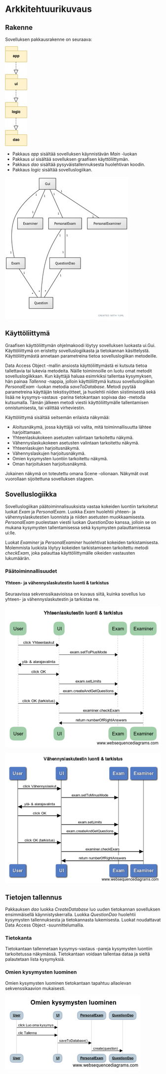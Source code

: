 # Arkkitehtuurikuvaus

## Rakenne

Sovelluksen pakkausrakenne on seuraava: 

![Pakkauskaavio](kuvat/pakkauskaavio.jpg)

- Pakkaus _app_ sisältää sovelluksen käynnistävän _Main_ -luokan
- Pakkaus _ui_ sisältää sovelluksen graafisen käyttöliittymän.
- Pakkaus _dao_ sisältää pysyväistallennuksesta huolehtivan koodin.
- Pakkaus _logic_ sisältää sovelluslogiikan.

![Luokkakaavio1](kuvat/luokkakaavio.jpg)

## Käyttöliittymä

Graafisen käyttöliittymän ohjelmakoodi löytyy sovelluksen luokasta ui.Gui. Käyttöliittymä on eristetty sovelluslogiikasta ja tietokannan käsittelystä. Käyttöliittymästä annetaan parametreina tietoa sovelluslogiikan metodeille. 

Data Access Object -mallin ansiosta käyttöliittymästä ei kutsuta tietoa tallettavia tai lukevia metodeita. Näille toiminnoille on luotu omat metodit sovelluslogiikkaan. 
Kun käyttäjä haluaa esimrkiksi tallentaa kysymyksen, hän painaa _Tallenna_ -nappia, jolloin käyttöliittymä kutsuu 
sovelluslogiikan _PersonalExam_ -luokan metodia _saveToDatabase_.
Metodi pyytää parametreina käyttäjän tekstisyötteet, ja huolehtii niiden siistimisestä sekä 
lisää ne kysymys-vastaus -parina tietokantaan sopivaa dao -metodia kutsumalla. 
Tämän jälkeen metodi viestii käyttöliittymälle tallentamisen onnistumisesta, tai välittää virheviestin.

Käyttöliittymä sisältää seitsemän erilaista näkymää:

- Aloitusnäkymä, jossa käyttäjä voi valita, mitä toiminnallisuutta lähtee harjoittamaan.
- Yhteenlaskukokeen asetusten valintaan tarkoitettu näkymä.
- Vähennyslaskukokeen asetusten valintaan tarkoitettu näkymä.
- Yhteenlaskujen harjoitusnäkymä.
- Vähennyslaskujen harjoitusnäkymä.
- Omien kysymysten luontiin tarkoitettu näkymä.
- Oman harjoituksen harjoitusnäkymä.

Jokainen näkymä on toteutettu omana Scene -olionaan. Näkymät ovat vuorollaan sijoitettuna sovelluksen stageen. 


## Sovelluslogiikka

Sovelluslogiikan päätoiminnalisuuksista vastaa kokeiden luontiin tarkoitetut luokat _Exam_ ja _PersonalExam_. 
Luokka _Exam_ huolehtii yhteen- ja vähennyslaskutestien luonnista ja niiden asetusten muokkaamisesta. _PersonalExam_ 
puolestaan viestii luokan _QuestionDao_ kanssa, 
jolloin se on mukana kysymysten tallentamisessa sekä kysymysten palauttamisessa ui:lle. 

Luokat _Examiner_ ja _PersonalExaminer_ huolehtivat kokeiden tarkistamisesta. 
Molemmista luokista löytyy kokeiden tarkistamiseen tarkoitettu metodi _checkExam_, joka palauttaa käyttöliittymälle oikeiden vastausten lukumäärän. 

### Päätoiminnallisuudet

#### Yhteen- ja vähennyslaskutestin luonti & tarkistus

Seuraavissa sekvenssikaavioissa on kuvaus siitä, kuinka sovellus luo yhteen- ja vähennyslaskutestin 
ja tarkistaa ne.

![Sekvenssikaavio1](kuvat/yhteenlasku.png)

![Sekvenssikaavio2](kuvat/vahennyslaskutsekvenssikaavio.png)

## Tietojen tallennus

Pakkauksen _dao_ luokka _CreateDatabase_ luo uuden tietokannan sovelluksen ensimmäisellä käynnistyskerralla. 
Luokka _QuestionDao_ huolehtii kysymysten tallennuksesta ja tietokannasta lukemisesta.
Luokat noudattavat Data Access Object -suunnittelumallia. 

### Tietokanta
 
Tietokantaan tallennetaan kysymys-vastaus -pareja kysymysten luontiin tarkoitetussa näkymässä.
Tietokantaan voidaan tallentaa dataa ja sieltä palautetaan lista kysymyksiä.

### Omien kysymysten luominen

Omien kysymysten luominen tietokantaan tapahtuu allaolevan sekvenssikaavion mukaisesti.

![Sekvenssikaavio3](kuvat/luoOmaKysymys.png)


